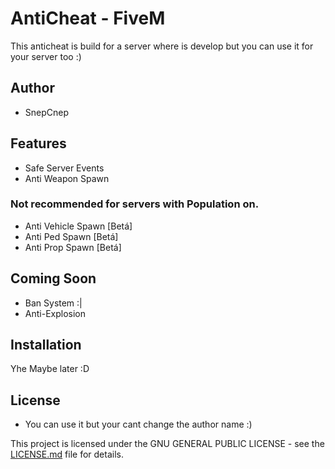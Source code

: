 # AntiCheat - FiveM

This anticheat is build for a server where is develop but you can use it for your server too :)

## Author
- SnepCnep

## Features
- Safe Server Events
- Anti Weapon Spawn

### Not recommended for servers with Population on.
- Anti Vehicle Spawn [Betá]
- Anti Ped Spawn [Betá]
- Anti Prop Spawn [Betá]

## Coming Soon
- Ban System :|
- Anti-Explosion


## Installation
Yhe Maybe later :D

## License
- You can use it but your cant change the author name :)

This project is licensed under the GNU GENERAL PUBLIC LICENSE - see the [LICENSE.md](LICENSE.md) file for details.